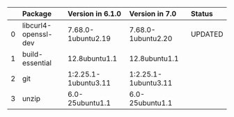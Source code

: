 <!-- markdown-link-check-disable -->

|    | Package              | Version in 6.1.0     | Version in 7.0       | Status   |
|---:|:---------------------|:---------------------|:---------------------|:---------|
|  0 | libcurl4-openssl-dev | 7.68.0-1ubuntu2.19   | 7.68.0-1ubuntu2.20   | UPDATED  |
|  1 | build-essential      | 12.8ubuntu1.1        | 12.8ubuntu1.1        |          |
|  2 | git                  | 1:2.25.1-1ubuntu3.11 | 1:2.25.1-1ubuntu3.11 |          |
|  3 | unzip                | 6.0-25ubuntu1.1      | 6.0-25ubuntu1.1      |          |